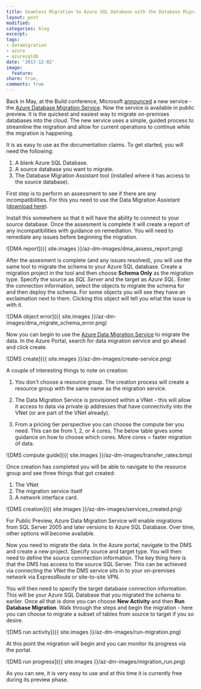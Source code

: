```yaml
---
title: Seamless Migration to Azure SQL Database with the Database Migration Service
layout: post
modified: 
categories: blog
excerpt: 
tags:
- datamigration
- azure
- azuresqldb
date: '2017-12-02'
image:
  feature: 
share: true,
comments: true
---
```

Back in May, at the Build conference, Microsoft [announced](https://azure.microsoft.com/en-us/blog/azure-database-migration-service-announcement-at-build/) a new service - the [Azure Database Migration Service](https://azure.microsoft.com/en-us/services/database-migration/). Now the service is available in public preview. It is the quickest and easiest way to migrate on-premises databases into the cloud. The new service uses a simple, guided process to streamline the migration and allow for current operations to continue while the migration is happening.
<!--more-->
It is as easy to use as the documentation claims. To get started, you will need the following:

1. A blank Azure SQL Database.
2. A source database you want to migrate.
3. The Database Migration Assistant tool (installed where it has access to the source database).

First step is to perform an assessment to see if there are any incompatibilities. For this you need to use the Data Migration Assistant ([download here](https://www.microsoft.com/en-us/download/details.aspx?id=53595)). 

Install this somewhere so that it will have the ability to connect to your source database. Once the assesment is complete it will create a report of any incompatibilities with guidance on remediation. You will need to remediate any issues before beginning the migration.

![DMA report]({{ site.images }}/az-dm-images/dma_assess_report.png)

After the assesment is complete (and any issues resolved), you will use the same tool to migrate the schema to your Azure SQL database. Create a migration project in the tool and then choose **Schema Only** as the migration type. Specify the source as *SQL Server* and the target as *Azure SQL*. Enter the connection information, select the objects to migrate the schema for and then deploy the schema. For some objects you will see they have an exclaimation next to them. Clicking this object will tell you what the issue is with it. 

![DMA object error]({{ site.images }}/az-dm-images/dma_migrate_schema_error.png)

Now you can begin to use the [Azure Data Migration Service](https://azure.microsoft.com/en-us/services/database-migration/) to migrate the data. In the Azure Portal, search for data migration service and go ahead and click create.

![DMS create]({{ site.images }}/az-dm-images/create-service.png)

A couple of interesting things to note on creation:

1. You don't choose a resource group. The creation process will create a resource group with the same name as the migration service. 

2. The Data Migration Service is provisioned within a VNet - this will allow it access to data via private ip addresses that have connectivity into the VNet (or are part of the VNet already).

3. From a pricing tier perspective you can choose the compute tier you  need. This can be from 1, 2, or 4 cores. The below table gives some guidance on how to choose which cores. More cores = faster migration of data.

![DMS compute guide]({{ site.images }}/az-dm-images/transfer_rates.bmp)

Once creation has completed you will be able to navigate to the resource group and see three things that got created:

1. The VNet
2. The migration service itself
3. A network interface card.

![DMS creation]({{ site.images }}/az-dm-images/services_created.png)

For Public Preview, Azure Data Migration Service will enable migrations from SQL Server 2005 and later versions to Azure SQL Database. Over time, other options will become available.

Now you need to migrate the data. In the Azure portal, navigate to the DMS and create a new project. Specify source and target type. You will then need to define the source connnection information. The key thing here is that the DMS has access to the source SQL Server. This can be achieved via connecting the VNet the DMS service sits in to your on-premises network via ExpressRoute or site-to-site VPN. 

You will then need to specify the target database connection information. This will be your Azure SQL Database that you migrated the schema to earlier. Once all that is done you can choose **New Activity** and then **Run Database Migration**. Walk through the steps and begin the migration - here you can choose to migrate a subset of tables from source to target if you so desire.

![DMS run activity]({{ site.images }}/az-dm-images/run-migration.png)

At this point the migration will begin and you can monitor its progress via the portal. 

![DMS run progress]({{ site.images }}/az-dm-images/migration_run.png)

As you can see, it is very easy to use and at this time it is currently free during its preview phase.

